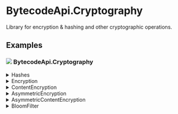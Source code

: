 # BytecodeApi.Cryptography

Library for encryption & hashing and other cryptographic operations.

## Examples

### ![](http://bytecode77.com/public/vs/namespace.png) BytecodeApi.Cryptography

<details>
<summary>Hashes</summary>

Compute hash of a `string`:

```
const string str = "Hello, World!";

string hash = Hashes.Compute(str, HashType.SHA256);
byte[] hashBytes = Hashes.ComputeBytes(str, HashType.SHA256);
```

Compute hash of a `byte[]`:

```
byte[] buffer = new byte[] { 1, 2, 3, 4, 5 };

string hash = Hashes.Compute(buffer, HashType.SHA256);
byte[] hashBytes = Hashes.ComputeBytes(buffer, HashType.SHA256);
```
</details>

<details>
<summary>Encryption</summary>

The `Encryption` class encrypts raw `byte[]` buffers using AES.

```
// The payload to encrypt:
byte[] data = new byte[] { 1, 2, 3, 4, 5, 6, 7 };

// Generate random IV:
byte[] iv = Encryption.GenerateIV();

// Derive key from a password, hashed 1000 times:
byte[] key = Hashes.ComputeBytes("password", HashType.SHA256, 1000);

// Encrypt a byte[] using the key & IV
byte[] encrypted = Encryption.Encrypt(data, iv, key);

// Decrypt data using the same key and IV
byte[] decrypted = Encryption.Decrypt(encrypted, iv, key);
```
</details>

<details>
<summary>ContentEncryption</summary>

The `ContentEncryption` class encrypts `byte[]` buffers with a password rather than a raw IV and key.

The resulting `byte[]` contains the IV and information about how many times the password was hashed. Therefore, only the password needs to be provided for decryption.

```
// The payload to encrypt:
byte[] data = new byte[] { 1, 2, 3, 4, 5, 6, 7 };

// Password
const string password = "secret";

// Encrypt using the password and hash the password 1000 times:
byte[] encrypted = ContentEncryption.Encrypt(data, password, 1000);

// Decrypt data using the password:
// The encrypted byte[] contains the IV and information about how many times the password was hashed.
// Therefore, only the password is needed.
byte[] decrypted = ContentEncryption.Decrypt(encrypted, password);
```
</details>

<details>
<summary>AsymmetricEncryption</summary>

The `AsymmetricEncryption` class encrypts and decrypts data asymmetrically using RSA.

The maximum amount of data that can be encrypted depends on the RSA key size. To encrypt any amount of data, use the `AsymmetricContentEncryption` class.

```
// The payload to encrypt:
byte[] data = new byte[] { 1, 2, 3, 4, 5, 6, 7 };

// Generate public/private key pair:
AsymmetricEncryption.GenerateKeyPair(out RSAParameters publicKey, out RSAParameters privateKey);

// Encrypt using the public key:
byte[] encrypted = AsymmetricEncryption.Encrypt(data, publicKey);

// Decrypt using the private key
byte[] decrypted = AsymmetricEncryption.Decrypt(encrypted, privateKey);
```
</details>

<details>
<summary>AsymmetricContentEncryption</summary>

This class encrypts a randomly generated AES key with an RSA key and the data with the AES key.

This is a typical approach, because RSA can only encrypt a certain amount of data, depending on the RSA key size.

```
// The payload to encrypt:
byte[] data = new byte[100]; // Can be any size
for (int i = 0; i < data.Length; i++)
{
	data[i] = 123;
}

// Generate public/private key pair
AsymmetricEncryption.GenerateKeyPair(out RSAParameters publicKey, out RSAParameters privateKey);

// Encrypt using the public key
byte[] encrypted = AsymmetricContentEncryption.Encrypt(data, publicKey);

// Decrypt using the private key
byte[] decrypted = AsymmetricContentEncryption.Decrypt(encrypted, privateKey);
```
</details>

<details>
<summary>BloomFilter</summary>

This `BloomFilter` implementation supports custom sizes, multiple hashes, and a custom hashing delegate:

```
// Create 1 Mbit bloom filter:
BloomFilter<string> bloom = new(1024 * 1024);

// The hashing function is CRC32:
bloom.HashFunctions.Add(str => BitConverter.ToUInt32(Hashes.ComputeBytes(str.ToUTF8Bytes(), HashType.CRC32)));

// Add values to the bloom filter:
bloom.Add("hello");
bloom.Add("world");

// Check, if values exist:
Console.WriteLine(bloom.Contains("hello") ? "maybe" : "no");
Console.WriteLine(bloom.Contains("world") ? "maybe" : "no");
Console.WriteLine(bloom.Contains("foobar") ? "maybe" : "no");
```
</details>